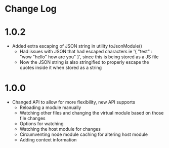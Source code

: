# Change Log

# 1.0.2

- Added extra escaping of JSON string in utility toJsonModule()
  - Had issues with JSON that had escaped characters ie '{ "test" : "wow \"hello\" how are you" }', since this is being stored as a JS file
  - Now the JSON string is also stringified to properly escape the quotes inside it when stored as a string

# 1.0.0 

- Changed API to allow for more flexibility, new API supports
  - Reloading a module manually
  - Watching other files and changing the virtual module based on those file changes
  - Options for watching
  - Watching the host module for changes
  - Circumventing node module caching for altering host module
  - Adding context information 